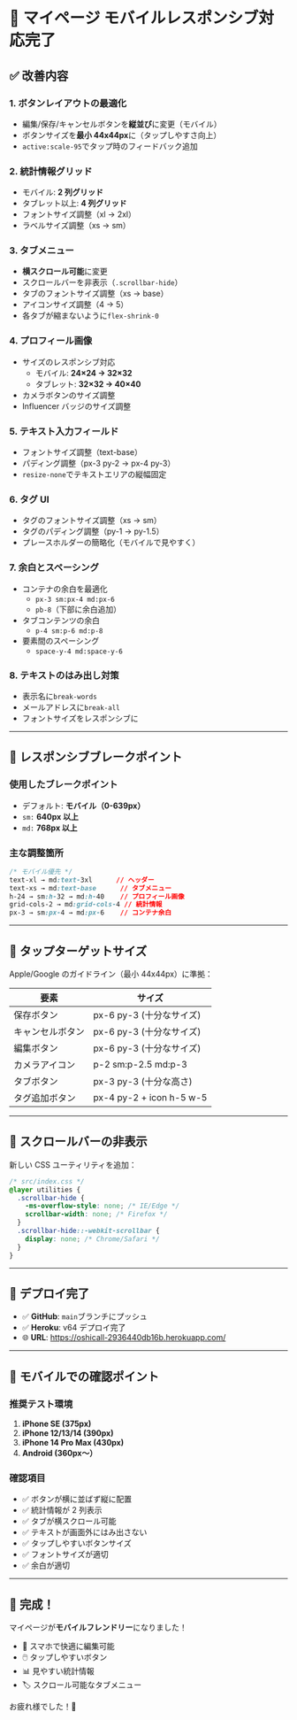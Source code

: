 # 📱 マイページ モバイルレスポンシブ対応完了

## ✅ 改善内容

### 1. **ボタンレイアウトの最適化**

- 編集/保存/キャンセルボタンを**縦並び**に変更（モバイル）
- ボタンサイズを**最小 44x44px**に（タップしやすさ向上）
- `active:scale-95`でタップ時のフィードバック追加

### 2. **統計情報グリッド**

- モバイル: **2 列グリッド**
- タブレット以上: **4 列グリッド**
- フォントサイズ調整（xl → 2xl）
- ラベルサイズ調整（xs → sm）

### 3. **タブメニュー**

- **横スクロール可能**に変更
- スクロールバーを非表示（`.scrollbar-hide`）
- タブのフォントサイズ調整（xs → base）
- アイコンサイズ調整（4 → 5）
- 各タブが縮まないように`flex-shrink-0`

### 4. **プロフィール画像**

- サイズのレスポンシブ対応
  - モバイル: **24×24 → 32×32**
  - タブレット: **32×32 → 40×40**
- カメラボタンのサイズ調整
- Influencer バッジのサイズ調整

### 5. **テキスト入力フィールド**

- フォントサイズ調整（text-base）
- パディング調整（px-3 py-2 → px-4 py-3）
- `resize-none`でテキストエリアの縦幅固定

### 6. **タグ UI**

- タグのフォントサイズ調整（xs → sm）
- タグのパディング調整（py-1 → py-1.5）
- プレースホルダーの簡略化（モバイルで見やすく）

### 7. **余白とスペーシング**

- コンテナの余白を最適化
  - `px-3 sm:px-4 md:px-6`
  - `pb-8`（下部に余白追加）
- タブコンテンツの余白
  - `p-4 sm:p-6 md:p-8`
- 要素間のスペーシング
  - `space-y-4 md:space-y-6`

### 8. **テキストのはみ出し対策**

- 表示名に`break-words`
- メールアドレスに`break-all`
- フォントサイズをレスポンシブに

---

## 🎨 レスポンシブブレークポイント

### 使用したブレークポイント

- デフォルト: **モバイル（0-639px）**
- `sm:` **640px 以上**
- `md:` **768px 以上**

### 主な調整箇所

```css
/* モバイル優先 */
text-xl → md:text-3xl      // ヘッダー
text-xs → md:text-base      // タブメニュー
h-24 → sm:h-32 → md:h-40    // プロフィール画像
grid-cols-2 → md:grid-cols-4 // 統計情報
px-3 → sm:px-4 → md:px-6    // コンテナ余白
```

---

## 📏 タップターゲットサイズ

Apple/Google のガイドライン（最小 44x44px）に準拠：

| 要素             | サイズ                   |
| ---------------- | ------------------------ |
| 保存ボタン       | px-6 py-3 (十分なサイズ) |
| キャンセルボタン | px-6 py-3 (十分なサイズ) |
| 編集ボタン       | px-6 py-3 (十分なサイズ) |
| カメラアイコン   | p-2 sm:p-2.5 md:p-3      |
| タブボタン       | px-3 py-3 (十分な高さ)   |
| タグ追加ボタン   | px-4 py-2 + icon h-5 w-5 |

---

## 🎯 スクロールバーの非表示

新しい CSS ユーティリティを追加：

```css
/* src/index.css */
@layer utilities {
  .scrollbar-hide {
    -ms-overflow-style: none; /* IE/Edge */
    scrollbar-width: none; /* Firefox */
  }
  .scrollbar-hide::-webkit-scrollbar {
    display: none; /* Chrome/Safari */
  }
}
```

---

## 🚀 デプロイ完了

- ✅ **GitHub**: `main`ブランチにプッシュ
- ✅ **Heroku**: v64 デプロイ完了
- 🌐 **URL**: https://oshicall-2936440db16b.herokuapp.com/

---

## 📱 モバイルでの確認ポイント

### 推奨テスト環境

1. **iPhone SE (375px)**
2. **iPhone 12/13/14 (390px)**
3. **iPhone 14 Pro Max (430px)**
4. **Android (360px〜）**

### 確認項目

- ✅ ボタンが横に並ばず縦に配置
- ✅ 統計情報が 2 列表示
- ✅ タブが横スクロール可能
- ✅ テキストが画面外にはみ出さない
- ✅ タップしやすいボタンサイズ
- ✅ フォントサイズが適切
- ✅ 余白が適切

---

## 🎊 完成！

マイページが**モバイルフレンドリー**になりました！

- 📱 スマホで快適に編集可能
- 🖱️ タップしやすいボタン
- 📊 見やすい統計情報
- 🏷️ スクロール可能なタブメニュー

お疲れ様でした！🚀

